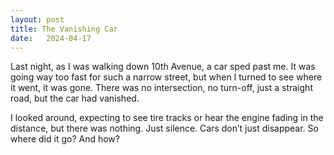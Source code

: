 ```yaml
---
layout: post
title: The Vanishing Car
date:   2024-04-17
---
```


Last night, as I was walking down 10th Avenue, a car sped past me. It was going way too fast for such a narrow street, but when I turned to see where it went, it was gone. There was no intersection, no turn-off, just a straight road, but the car had vanished. 

I looked around, expecting to see tire tracks or hear the engine fading in the distance, but there was nothing. Just silence. Cars don’t just disappear. So where did it go? And how?
